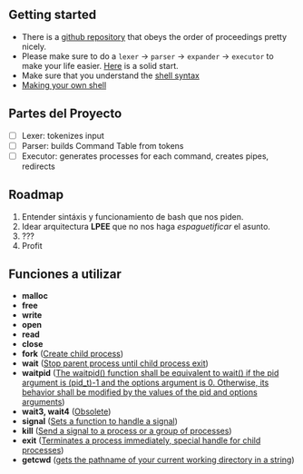 ## Getting started
- There is a [github repository](https://github.com/Swoorup/mysh) that obeys the order of proceedings pretty nicely. 
- Please make sure to do a `lexer` -> `parser` -> `expander` -> `executor` to make your life easier. [Here](https://www.cs.purdue.edu/homes/grr/SystemsProgrammingBook/Book/Chapter5-WritingYourOwnShell.pdf) is a solid start.
- Make sure that you understand the [shell syntax](https://pubs.opengroup.org/onlinepubs/009695399/utilities/xcu_chap02.html)
- [Making your own shell](https://www.geeksforgeeks.org/making-linux-shell-c/)
## Partes del Proyecto
- [ ] Lexer: tokenizes input
- [ ] Parser: builds Command Table from tokens
- [ ] Executor: generates processes for each command, creates pipes, redirects
## Roadmap
1. Entender sintáxis y funcionamiento de bash que nos piden.
2. Idear arquitectura **LPEE** que no nos haga _espaguetificar_ el asunto.
3. ???
4. Profit
## Funciones a utilizar
- **malloc**
- **free**
- **write**
- **open**
- **read**
- **close**
- **fork** ([Create child process](https://www.geeksforgeeks.org/fork-system-call))
- **wait** ([Stop parent process until child process exit](https://www.geeksforgeeks.org/wait-system-call-c/))
- **waitpid** ([The waitpid() function shall be equivalent to wait() if the pid argument is (pid_t)-1 and the options argument is 0. Otherwise, its behavior shall be modified by the values of the pid and options arguments](https://linux.die.net/man/3/waitpid))
- **wait3, wait4** ([Obsolete](https://linux.die.net/man/2/wait3))
- **signal** ([Sets a function to handle a signal](https://www.tutorialspoint.com/c_standard_library/c_function_signal.htm))
- **kill** ([Send a signal to a process or a group of processes](https://linux.die.net/man/3/kill))
- **exit** ([Terminates a process immediately, special handle for child processes](https://www.tutorialspoint.com/c_standard_library/c_function_exit.htm))
- **getcwd** ([gets the pathname of your current working directory in a string](https://pubs.opengroup.org/onlinepubs/009695399/functions/getcwd.html))
